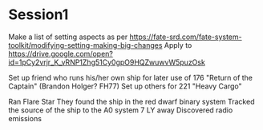 # Session1

  Make a list of setting aspects as per https://fate-srd.com/fate-system-toolkit/modifying-setting-making-big-changes
  Apply to https://drive.google.com/open?id=1pCy2vrjr_K_vRNP1Zhg51Cy0gpO9HQZwuwvW5puzOsk

  Set up friend who runs his/her own ship for later use of 176 "Return of the Captain"
    (Brandon Holger? FH77)
  Set up others for 221 "Heavy Cargo"

  Ran Flare Star
    They found the ship in the red dwarf binary system
    Tracked the source of the ship to the A0 system 7 LY away
    Discovered radio emissions
